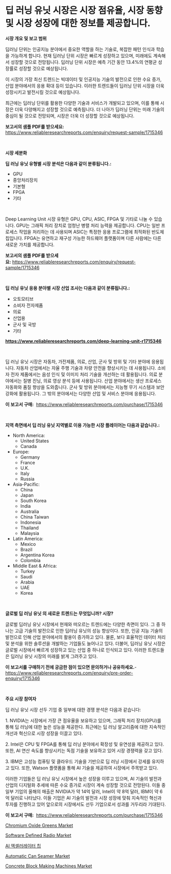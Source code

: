 <p><h1>딥 러닝 유닛 시장은 시장 점유율, 시장 동향 및 시장 성장에 대한 정보를 제공합니다.</h1></p><p><strong>시장 개요 및 보고 범위</strong></p>
<p><p>딥러닝 단위는 인공지능 분야에서 중요한 역할을 하는 기술로, 복잡한 패턴 인식과 학습을 가능하게 합니다. 현재 딥러닝 단위 시장은 빠르게 성장하고 있으며, 미래에도 계속해서 성장할 것으로 전망됩니다. 딥러닝 단위 시장은 예측 기간 동안 13.4%의 연평균 성장률로 성장할 것으로 예상됩니다.</p><p>이 시장의 가장 최신 트렌드는 빅데이터 및 인공지능 기술의 발전으로 인한 수요 증가, 산업 분야에서의 응용 확대 등이 있습니다. 이러한 트렌드들이 딥러닝 단위 시장을 더욱 성장시키고 발전시킬 것으로 예상됩니다.</p><p>최근에는 딥러닝 단위를 활용한 다양한 기술과 서비스가 개발되고 있으며, 이를 통해 시장은 더욱 다양해지고 성장할 것으로 예측됩니다. 더 나아가 딥러닝 단위는 미래 기술의 중심이 될 것으로 전망되며, 시장은 더욱 더 성장할 것으로 예상됩니다.</p></p>
<p><strong>보고서의 샘플 PDF를 받으세요:</strong> <a href="https://www.reliableresearchreports.com/enquiry/request-sample/1715346">https://www.reliableresearchreports.com/enquiry/request-sample/1715346</a></p>
<p>&nbsp;</p>
<p><strong>시장 세분화</strong></p>
<p><strong>딥 러닝 유닛 유형별 시장 분석은 다음과 같이 분류됩니다.:</strong></p>
<p><ul><li>GPU</li><li>중앙처리장치</li><li>기본형</li><li>FPGA</li><li>기타</li></ul></p>
<p>&nbsp;</p>
<p><p>Deep Learning Unit 시장 유형은 GPU, CPU, ASIC, FPGA 및 기타로 나눌 수 있습니다. GPU는 그래픽 처리 장치로 엄청난 병렬 처리 능력을 제공합니다. CPU는 일반 프로세스 작업을 처리하는 데 사용되며 ASIC는 특정한 응용 프로그램에 최적화된 반도체 칩입니다. FPGA는 유연하고 재구성 가능한 하드웨어 플랫폼이며 다른 사람에는 다른 새로운 가치를 제공합니다.</p></p>
<p><strong>보고서의 샘플 PDF를 받으세요:</strong>&nbsp;<a href="https://www.reliableresearchreports.com/enquiry/request-sample/1715346">https://www.reliableresearchreports.com/enquiry/request-sample/1715346</a></p>
<p>&nbsp;</p>
<p><strong> 딥 러닝 유닛 응용 분야별 시장 산업 조사는 다음과 같이 분류됩니다.:</strong></p>
<p><ul><li>오토모티브</li><li>소비자 전자제품</li><li>의료</li><li>산업용</li><li>군사 및 국방</li><li>기타</li></ul></p>
<p><strong><a href="https://www.reliableresearchreports.com/deep-learning-unit-r1715346">https://www.reliableresearchreports.com/deep-learning-unit-r1715346</a></strong></p>
<p>&nbsp;</p>
<p><p>딥 러닝 유닛 시장은 자동차, 가전제품, 의료, 산업, 군사 및 방위 및 기타 분야에 응용됩니다. 자동차 산업에서는 자율 주행 기술과 차량 안전을 향상시키는 데 사용됩니다. 소비자 전자 제품에서는 음성 인식 및 이미지 처리 기술을 개선하는 데 활용됩니다. 의료 분야에서는 질병 진닝, 의료 영상 분석 등에 사용됩니다. 산업 분야에서는 생산 프로세스 자동화와 품질 향상을 도와줍니다. 군사 및 방위 분야에서는 지능형 무기 시스템과 보안 강화에 활용됩니다. 그 밖의 분야에서는 다양한 산업 및 서비스 분야에 응용됩니다.</p></p>
<p><strong>이 보고서 구매:</strong>&nbsp; <a href="https://www.reliableresearchreports.com/purchase/1715346">https://www.reliableresearchreports.com/purchase/1715346</a></p>
<p>&nbsp;</p>
<p><strong>지역 측면에서 딥 러닝 유닛 지역별로 이용 가능한 시장 플레이어는 다음과 같습니다.:</strong></p>
<p><ul>
    <li>
        North America:
        <ul>
            <li>United States</li>
            <li>Canada</li>
        </ul>
    </li>
    <li>
        Europe:
        <ul>
            <li>Germany</li>
            <li>France</li>
            <li>U.K.</li>
            <li>Italy</li>
            <li>Russia</li>
        </ul>
    </li>
    <li>
        Asia-Pacific:
        <ul>
            <li>China</li>
            <li>Japan</li>
            <li>South Korea</li>
            <li>India</li>
            <li>Australia</li>
            <li>China Taiwan</li>
            <li>Indonesia</li>
            <li>Thailand</li>
            <li>Malaysia</li>
        </ul>
    </li>
    <li>
        Latin America:
        <ul>
            <li>Mexico</li>
            <li>Brazil</li>
            <li>Argentina Korea</li>
            <li>Colombia</li>
        </ul>
    </li>
    <li>
        Middle East & Africa:
        <ul>
            <li>Turkey</li>
            <li>Saudi</li>
            <li>Arabia</li>
            <li>UAE</li>
            <li>Korea</li>
        </ul>
    </li>
    </ul></p>
<p>&nbsp;</p>
<p><strong>글로벌 딥 러닝 유닛 의 새로운 트렌드는 무엇입니까? 시장?</strong></p>
<p><p>글로벌 딥러닝 유닛 시장에서 현재와 떠오르는 트렌드에는 다양한 측면이 있다. 그 중 하나는 고급 기술의 발전으로 인한 딥러닝 유닛의 성능 향상이다. 또한, 인공 지능 기술의 발전으로 인해 산업 분야에서의 활용이 증가하고 있다. 물론, 보다 효율적인 데이터 처리 및 분석을 위한 솔루션을 개발하는 기업들도 늘어나고 있다. 더불어, 딥러닝 유닛 시장은 글로벌 시장에서 빠르게 성장하고 있는 산업 중 하나로 인식되고 있다. 이러한 트렌드들은 딥러닝 유닛 시장의 미래를 밝게 그려주고 있다.</p></p>
<p><strong>이 보고서를 구매하기 전에 궁금한 점이 있으면 문의하거나 공유하세요.</strong>- <a href="https://www.reliableresearchreports.com/enquiry/pre-order-enquiry/1715346">https://www.reliableresearchreports.com/enquiry/pre-order-enquiry/1715346</a></p>
<p>&nbsp;</p>
<p><strong>주요 시장 참여자</strong></p>
<p><p>딥 러닝 유닛 시장 선두 기업 중 일부에 대한 경쟁 분석은 다음과 같습니다:</p><p>1. NVIDIA는 시장에서 가장 큰 점유율을 보유하고 있으며, 그래픽 처리 장치(GPU)를 통해 딥 러닝에 대한 높은 성능을 제공한다. 최근에는 딥 러닝 알고리즘에 대한 지속적인 개선과 혁신으로 시장 성장을 이끌고 있다.</p><p>2. Intel은 CPU 및 FPGA를 통해 딥 러닝 분야에서 확장성 및 유연성을 제공하고 있다. 또한, AI 연산 속도를 향상시키는 독점 기술을 보유하고 있어 시장 경쟁력을 갖고 있다.</p><p>3. IBM은 고성능 컴퓨팅 및 클라우드 기술을 기반으로 딥 러닝 시장에서 강세를 유지하고 있다. 또한, Watson 플랫폼을 통해 AI 기술을 제공하여 시장에서 주목받고 있다.</p><p>이러한 기업들은 딥 러닝 유닛 시장에서 높은 성장을 이루고 있으며, AI 기술의 발전과 산업의 디지털화 추세에 따른 수요 증가로 시장이 계속 성장할 것으로 전망된다. 이들 중 일부 기업의 올해의 매출은 NVIDIA가 약 14억 달러, Intel이 약 8억 달러, IBM이 약 6억 달러로 나타났다. 이들 기업은 AI 기술의 발전과 시장 성장에 맞춰 지속적인 혁신과 투자를 진행하고 있어 앞으로의 시장에서도 선두 기업으로서 성과를 거두리라 기대된다.</p></p>
<p><strong>이 보고서 구매:</strong>&nbsp;&nbsp;<a href="https://www.reliableresearchreports.com/purchase/1715346">https://www.reliableresearchreports.com/purchase/1715346</a></p>
<p><p><a href="https://issuu.com/reportprime-2/docs/chromium-oxide-greens-market-size-2030.pptx">Chromium Oxide Greens Market</a></p><p><a href="https://chivalrous-flock-a86.notion.site/Software-Defined-Radio-Market-Outlook-Industry-Overview-and-Forecast-2024-to-2031-ace33ad6d5ff466faf7a781d0183bd22">Software Defined Radio Market</a></p><p><a href="https://github.com/TobyKub4685/Market-Research-Report-List-1/blob/main/670448139514.md">AI 액셀러레이터 칩</a></p><p><a href="https://github.com/rahu1506/Market-Research-Report-List-4/blob/main/automatic-can-seamer-market.md">Automatic Can Seamer Market</a></p><p><a href="https://view.publitas.com/reportprime-1/concrete-block-making-machines-market-furnishes-information-on-market-share-market-trends-and-market-growth/">Concrete Block Making Machines Market</a></p></p>